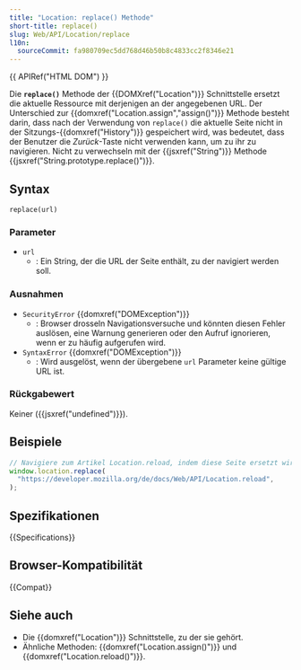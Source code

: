 ```yaml
---
title: "Location: replace() Methode"
short-title: replace()
slug: Web/API/Location/replace
l10n:
  sourceCommit: fa980709ec5dd768d46b50b8c4833cc2f8346e21
---
```


{{ APIRef("HTML DOM") }}

Die **`replace()`** Methode der {{DOMXref("Location")}} Schnittstelle ersetzt die aktuelle Ressource mit derjenigen an der angegebenen URL. Der Unterschied zur {{domxref("Location.assign","assign()")}} Methode besteht darin, dass nach der Verwendung von `replace()` die aktuelle Seite nicht in der Sitzungs-{{domxref("History")}} gespeichert wird, was bedeutet, dass der Benutzer die _Zurück_-Taste nicht verwenden kann, um zu ihr zu navigieren. Nicht zu verwechseln mit der {{jsxref("String")}} Methode {{jsxref("String.prototype.replace()")}}.

## Syntax

```js-nolint
replace(url)
```

### Parameter

- `url`
  - : Ein String, der die URL der Seite enthält, zu der navigiert werden soll.

### Ausnahmen

- `SecurityError` {{domxref("DOMException")}}
  - : Browser drosseln Navigationsversuche und könnten diesen Fehler auslösen, eine Warnung generieren oder den Aufruf ignorieren, wenn er zu häufig aufgerufen wird.
- `SyntaxError` {{domxref("DOMException")}}
  - : Wird ausgelöst, wenn der übergebene `url` Parameter keine gültige URL ist.

### Rückgabewert

Keiner ({{jsxref("undefined")}}).

## Beispiele

```js
// Navigiere zum Artikel Location.reload, indem diese Seite ersetzt wird
window.location.replace(
  "https://developer.mozilla.org/de/docs/Web/API/Location.reload",
);
```

## Spezifikationen

{{Specifications}}

## Browser-Kompatibilität

{{Compat}}

## Siehe auch

- Die {{domxref("Location")}} Schnittstelle, zu der sie gehört.
- Ähnliche Methoden: {{domxref("Location.assign()")}} und
  {{domxref("Location.reload()")}}.
